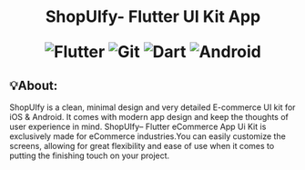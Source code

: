 <h1 align="center">ShopUIfy- Flutter UI Kit App

![Flutter](https://img.shields.io/badge/Flutter-%2302569B.svg?style=for-the-badge&logo=Flutter&logoColor=white)
![Git](https://img.shields.io/badge/git-%23F05033.svg?style=for-the-badge&logo=git&logoColor=white)
![Dart](https://img.shields.io/badge/dart-%230175C2.svg?style=for-the-badge&logo=dart&logoColor=white)
![Android](https://img.shields.io/badge/Android-3DDC84?style=for-the-badge&logo=android&logoColor=white)
</h1>

## 💡About:
ShopUIfy is a clean, minimal design and very detailed E-commerce UI kit for iOS & Android. It comes with modern app design and keep the thoughts of user experience in mind.
ShopUIfy– Flutter eCommerce App Ui Kit is exclusively made for eCommerce industries.You can easily customize the screens, allowing for great flexibility and ease of use when it comes to putting the finishing touch on your project.
